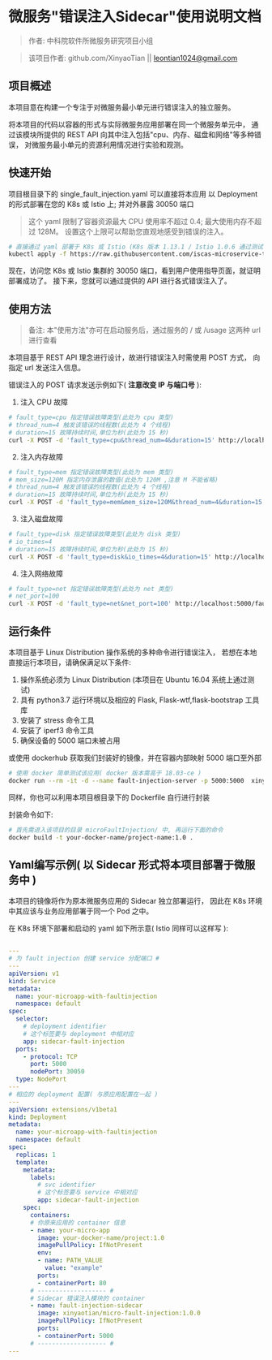 # 微服务"错误注入Sidecar"使用说明文档
> 作者: 中科院软件所微服务研究项目小组

> 该项目作者: github.com/XinyaoTian || leontian1024@gmail.com

## 项目概述

本项目意在构建一个专注于对微服务最小单元进行错误注入的独立服务。

将本项目的代码以容器的形式与实际微服务应用部署在同一个微服务单元中，
通过该模块所提供的 REST API 向其中注入包括"cpu、内存、磁盘和网络"等多种错误，
对微服务最小单元的资源利用情况进行实验和观测。

## 快速开始
项目根目录下的 single_fault_injection.yaml 可以直接将本应用
以 Deployment 的形式部署在您的 K8s 或 Istio 上;
并对外暴露 30050 端口

>这个 yaml 限制了容器资源最大 CPU 使用率不超过 0.4; 最大使用内存不超过 128M。
>设置这个上限可以帮助您直观地感受到错误的注入。

```bash
# 直接通过 yaml 部署于 K8s 或 Istio (K8s 版本 1.13.1 / Istio 1.0.6 通过测试)
kubectl apply -f https://raw.githubusercontent.com/iscas-microservice-team/microFaultInjection/master/single_fault_inject.yaml
```

现在，访问您 K8s 或 Istio 集群的 30050 端口，看到用户使用指导页面，就证明部署成功了。
接下来，您就可以通过提供的 API 进行各式错误注入了。

## 使用方法
>备注: 本"使用方法"亦可在启动服务后，通过服务的 / 或 /usage 这两种 url 进行查看

本项目基于 REST API 理念进行设计，故进行错误注入时需使用 POST 方式，
向指定 url 发送注入信息。

错误注入的 POST 请求发送示例如下( **注意改变 IP 与端口号** ):

1. 注入 CPU 故障

```bash
# fault_type=cpu 指定错误故障类型(此处为 cpu 类型)
# thread_num=4 触发该错误的线程数(此处为 4 个线程)
# duration=15 故障持续时间,单位为秒(此处为 15 秒)
curl -X POST -d 'fault_type=cpu&thread_num=4&duration=15' http://localhost:5000/fault-inject
```

2. 注入内存故障

```bash
# fault_type=mem 指定错误故障类型(此处为 mem 类型)
# mem_size=120M 指定内存泄露的数值(此处为 120M ,注意 M 不能省略)
# thread_num=4 触发该错误的线程数(此处为 4 个线程)
# duration=15 故障持续时间,单位为秒(此处为 15 秒)
curl -X POST -d 'fault_type=mem&mem_size=120M&thread_num=4&duration=15' http://localhost:5000/fault-inject
```

3. 注入磁盘故障

```bash
# fault_type=disk 指定错误故障类型(此处为 disk 类型)
# io_times=4 
# duration=15 故障持续时间,单位为秒(此处为 15 秒)
curl -X POST -d 'fault_type=disk&io_times=4&duration=15' http://localhost:5000/fault-inject
```

4. 注入网络故障

```bash
# fault_type=net 指定错误故障类型(此处为 net 类型)
# net_port=100
curl -X POST -d 'fault_type=net&net_port=100' http://localhost:5000/fault-inject
```

## 运行条件

本项目基于 Linux Distribution 操作系统的多种命令进行错误注入，
若想在本地直接运行本项目，请确保满足以下条件:

1. 操作系统必须为 Linux Distribution (本项目在 Ubuntu 16.04 系统上通过测试)
2. 具有 python3.7 运行环境以及相应的 Flask, Flask-wtf,flask-bootstrap 工具库 
3. 安装了 stress 命令工具
4. 安装了 iperf3 命令工具
5. 确保设备的 5000 端口未被占用

或使用 dockerhub 获取我们封装好的镜像，并在容器内部映射 5000 端口至外部

```bash
# 使用 docker 简单测试该应用( docker 版本需高于 18.03-ce )
docker run --rm -it -d --name fault-injection-server -p 5000:5000  xinyaotian/micro-fault-injection:1.0.0
```

同样，你也可以利用本项目根目录下的 Dockerfile 自行进行封装

封装命令如下:
```bash
# 首先需进入该项目的目录 microFaultInjection/ 中, 再运行下面的命令
docker build -t your-docker-name/project-name:1.0 .
```

## Yaml编写示例( 以 Sidecar 形式将本项目部署于微服务中 )

本项目的镜像将作为原本微服务应用的 Sidecar 独立部署运行，
因此在 K8s 环境中其应该与业务应用部署于同一个 Pod 之中。

在 K8s 环境下部署和启动的 yaml 如下所示意( Istio 同样可以这样写 ):

```yaml

---
# 为 fault injection 创建 service 分配端口 #
---
apiVersion: v1
kind: Service
metadata:
  name: your-microapp-with-faultinjection
  namespace: default
spec:
  selector:
    # deployment identifier
    # 这个标签要与 deployment 中相对应
    app: sidecar-fault-injection
  ports:
    - protocol: TCP
      port: 5000
      nodePort: 30050
  type: NodePort
---
# 相应的 deployment 配置( 与原应用配置在一起 )
---
apiVersion: extensions/v1beta1
kind: Deployment
metadata:
  name: your-microapp-with-faultinjection
  namespace: default
spec:
  replicas: 1
  template:
    metadata:
      labels:
        # svc identifier
        # 这个标签要与 service 中相对应
        app: sidecar-fault-injection
    spec:
      containers:
      # 你原来应用的 container 信息
      - name: your-micro-app
        image: your-docker-name/project:1.0
        imagePullPolicy: IfNotPresent
        env:
        - name: PATH_VALUE
          value: "example"
        ports:
        - containerPort: 80
      # ------------------- #
      # Sidecar 错误注入模块的 container
      - name: fault-injection-sidecar
        image: xinyaotian/micro-fault-injection:1.0.0
        imagePullPolicy: IfNotPresent
        ports:
        - containerPort: 5000
      # ------------------- #
---

```

